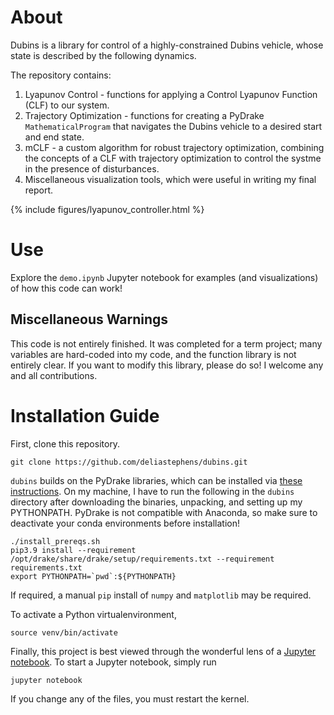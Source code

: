 # About

Dubins is a library for control of a highly-constrained Dubins vehicle, whose state is described by the following dynamics. 

The repository contains:

1. Lyapunov Control - functions for applying a Control Lyapunov Function (CLF) to our system.
2. Trajectory Optimization - functions for creating a PyDrake `MathematicalProgram` that navigates the Dubins vehicle to a desired start and end state.
3. mCLF - a custom algorithm for robust trajectory optimization, combining the concepts of a CLF with trajectory optimization to control the systme in the presence of disturbances.
4. Miscellaneous visualization tools, which were useful in writing my final report.

{% include figures/lyapunov_controller.html %}


# Use
Explore the `demo.ipynb` Jupyter notebook for examples (and visualizations) of how this code can work!

## Miscellaneous Warnings
This code is not entirely finished. It was completed for a term project; many variables are hard-coded into my code, and the function library is not entirely clear. If you want to modify this library, please do so! I welcome any and all contributions.

# Installation Guide
First, clone this repository.
```
git clone https://github.com/deliastephens/dubins.git
```

`dubins` builds on the PyDrake libraries, which can be installed via [these instructions](http://underactuated.csail.mit.edu/drake.html). On my machine, I have to run the following in the `dubins` directory after downloading the binaries, unpacking, and setting up my PYTHONPATH. PyDrake is not compatible with Anaconda, so make sure to deactivate your conda environments before installation!


```
./install_prereqs.sh
pip3.9 install --requirement /opt/drake/share/drake/setup/requirements.txt --requirement requirements.txt
export PYTHONPATH=`pwd`:${PYTHONPATH}
```

If required, a manual `pip` install of `numpy` and `matplotlib` may be required.


To activate a Python virtualenvironment, 
```
source venv/bin/activate
```

Finally, this project is best viewed through the wonderful lens of a [Jupyter notebook](https://jupyter.org/install). To start a Jupyter notebook, simply run
```
jupyter notebook
```

If you change any of the files, you must restart the kernel.

